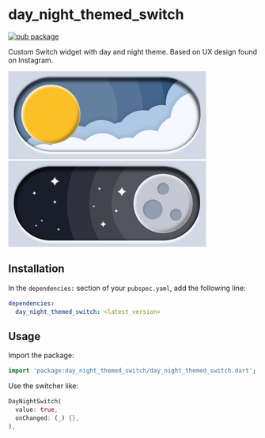 # day_night_themed_switch

[![pub package](https://img.shields.io/pub/v/day_night_themed_switch.svg)](https://pub.dev/packages/day_night_themed_switch)

Custom Switch widget with day and night theme.
Based on UX design found on Instagram.

![](https://raw.githubusercontent.com/hallysonh/day_night_themed_switch/main/screenshots/day.png)
![](https://raw.githubusercontent.com/hallysonh/day_night_themed_switch/main/screenshots/night.png)

## Installation

In the `dependencies:` section of your `pubspec.yaml`, add the following line:

```yaml
dependencies:
  day_night_themed_switch: <latest_version>
```

## Usage

Import the package:

```dart
import 'package:day_night_themed_switch/day_night_themed_switch.dart';
```

Use the switcher like:

```dart
DayNightSwitch(
  value: true,
  onChanged: (_) {},
),
```

